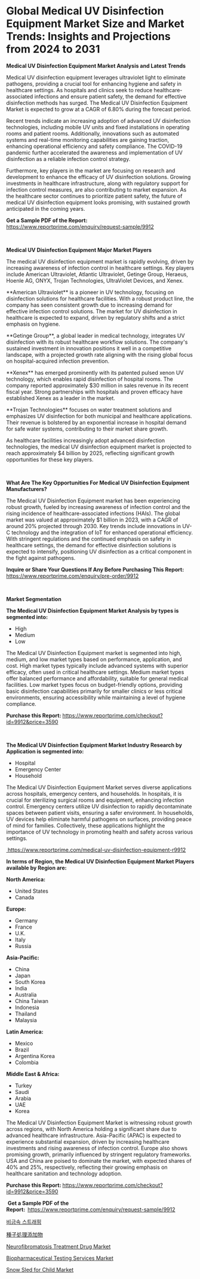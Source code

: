 <p><h1>Global Medical UV Disinfection Equipment Market Size and Market Trends: Insights and Projections from 2024 to 2031</h1></p><p><strong>Medical UV Disinfection Equipment Market Analysis and Latest Trends</strong></p>
<p><p>Medical UV disinfection equipment leverages ultraviolet light to eliminate pathogens, providing a crucial tool for enhancing hygiene and safety in healthcare settings. As hospitals and clinics seek to reduce healthcare-associated infections and ensure patient safety, the demand for effective disinfection methods has surged. The Medical UV Disinfection Equipment Market is expected to grow at a CAGR of 6.80% during the forecast period.</p><p>Recent trends indicate an increasing adoption of advanced UV disinfection technologies, including mobile UV units and fixed installations in operating rooms and patient rooms. Additionally, innovations such as automated systems and real-time monitoring capabilities are gaining traction, enhancing operational efficiency and safety compliance. The COVID-19 pandemic further accelerated the awareness and implementation of UV disinfection as a reliable infection control strategy. </p><p>Furthermore, key players in the market are focusing on research and development to enhance the efficacy of UV disinfection solutions. Growing investments in healthcare infrastructure, along with regulatory support for infection control measures, are also contributing to market expansion. As the healthcare sector continues to prioritize patient safety, the future of medical UV disinfection equipment looks promising, with sustained growth anticipated in the coming years.</p></p>
<p><strong>Get a Sample PDF of the Report:&nbsp;</strong> <a href="https://www.reportprime.com/enquiry/request-sample/9912">https://www.reportprime.com/enquiry/request-sample/9912</a></p>
<p>&nbsp;</p>
<p><strong>Medical UV Disinfection Equipment Major Market Players</strong></p>
<p><p>The medical UV disinfection equipment market is rapidly evolving, driven by increasing awareness of infection control in healthcare settings. Key players include American Ultraviolet, Atlantic Ultraviolet, Getinge Group, Heraeus, Hoenle AG, ONYX, Trojan Technologies, UltraViolet Devices, and Xenex.</p><p>**American Ultraviolet** is a pioneer in UV technology, focusing on disinfection solutions for healthcare facilities. With a robust product line, the company has seen consistent growth due to increasing demand for effective infection control solutions. The market for UV disinfection in healthcare is expected to expand, driven by regulatory shifts and a strict emphasis on hygiene.</p><p>**Getinge Group**, a global leader in medical technology, integrates UV disinfection with its robust healthcare workflow solutions. The company's sustained investment in innovation positions it well in a competitive landscape, with a projected growth rate aligning with the rising global focus on hospital-acquired infection prevention.</p><p>**Xenex** has emerged prominently with its patented pulsed xenon UV technology, which enables rapid disinfection of hospital rooms. The company reported approximately $30 million in sales revenue in its recent fiscal year. Strong partnerships with hospitals and proven efficacy have established Xenex as a leader in the market.</p><p>**Trojan Technologies** focuses on water treatment solutions and emphasizes UV disinfection for both municipal and healthcare applications. Their revenue is bolstered by an exponential increase in hospital demand for safe water systems, contributing to their market share growth.</p><p>As healthcare facilities increasingly adopt advanced disinfection technologies, the medical UV disinfection equipment market is projected to reach approximately $4 billion by 2025, reflecting significant growth opportunities for these key players.</p></p>
<p>&nbsp;</p>
<p><strong>What Are The Key Opportunities For Medical UV Disinfection Equipment Manufacturers?</strong></p>
<p><p>The Medical UV Disinfection Equipment market has been experiencing robust growth, fueled by increasing awareness of infection control and the rising incidence of healthcare-associated infections (HAIs). The global market was valued at approximately $1 billion in 2023, with a CAGR of around 20% projected through 2030. Key trends include innovations in UV-C technology and the integration of IoT for enhanced operational efficiency. With stringent regulations and the continued emphasis on safety in healthcare settings, the demand for effective disinfection solutions is expected to intensify, positioning UV disinfection as a critical component in the fight against pathogens.</p></p>
<p><strong>Inquire or Share Your Questions If Any Before Purchasing This Report:</strong> <a href="https://www.reportprime.com/enquiry/pre-order/9912">https://www.reportprime.com/enquiry/pre-order/9912</a></p>
<p>&nbsp;</p>
<p><strong>Market Segmentation</strong></p>
<p><strong>The Medical UV Disinfection Equipment Market Analysis by types is segmented into:</strong></p>
<p><ul><li>High</li><li>Medium</li><li>Low</li></ul></p>
<p><p>The Medical UV Disinfection Equipment market is segmented into high, medium, and low market types based on performance, application, and cost. High market types typically include advanced systems with superior efficacy, often used in critical healthcare settings. Medium market types offer balanced performance and affordability, suitable for general medical facilities. Low market types focus on budget-friendly options, providing basic disinfection capabilities primarily for smaller clinics or less critical environments, ensuring accessibility while maintaining a level of hygiene compliance.</p></p>
<p><strong>Purchase this Report:&nbsp;</strong><a href="https://www.reportprime.com/checkout?id=9912&price=3590">https://www.reportprime.com/checkout?id=9912&price=3590</a></p>
<p>&nbsp;</p>
<p><strong>The Medical UV Disinfection Equipment Market Industry Research by Application is segmented into:</strong></p>
<p><ul><li>Hospital</li><li>Emergency Center</li><li>Household</li></ul></p>
<p><p>The Medical UV Disinfection Equipment Market serves diverse applications across hospitals, emergency centers, and households. In hospitals, it is crucial for sterilizing surgical rooms and equipment, enhancing infection control. Emergency centers utilize UV disinfection to rapidly decontaminate spaces between patient visits, ensuring a safer environment. In households, UV devices help eliminate harmful pathogens on surfaces, providing peace of mind for families. Collectively, these applications highlight the importance of UV technology in promoting health and safety across various settings.</p></p>
<p><a href="https://www.reportprime.com/medical-uv-disinfection-equipment-r9912">&nbsp;https://www.reportprime.com/medical-uv-disinfection-equipment-r9912</a></p>
<p><strong>In terms of Region, the Medical UV Disinfection Equipment Market Players available by Region are:</strong></p>
<p>
    <p> <strong> North America: </strong>
        <ul>
            <li>United States</li>
            <li>Canada</li>
        </ul>
        </p> 
    <p> <strong> Europe: </strong>
        <ul>
            <li>Germany</li>
            <li>France</li>
            <li>U.K.</li>
            <li>Italy</li>
            <li>Russia</li>
        </ul>
        </p> 
    <p> <strong> Asia-Pacific: </strong>
        <ul>
            <li>China</li>
            <li>Japan</li>
            <li>South Korea</li>
            <li>India</li>
            <li>Australia</li>
            <li>China Taiwan</li>
            <li>Indonesia</li>
            <li>Thailand</li>
            <li>Malaysia</li>
        </ul>
        </p> 
    <p> <strong> Latin America: </strong>
        <ul>
            <li>Mexico</li>
            <li>Brazil</li>
            <li>Argentina Korea</li>
            <li>Colombia</li>
        </ul>
        </p> 
    <p> <strong> Middle East & Africa: </strong>
        <ul>
            <li>Turkey</li>
            <li>Saudi</li>
            <li>Arabia</li>
            <li>UAE</li>
            <li>Korea</li>
        </ul>
    </p>
    </p>
<p><p>The Medical UV Disinfection Equipment Market is witnessing robust growth across regions, with North America holding a significant share due to advanced healthcare infrastructure. Asia-Pacific (APAC) is expected to experience substantial expansion, driven by increasing healthcare investments and rising awareness of infection control. Europe also shows promising growth, primarily influenced by stringent regulatory frameworks. USA and China are poised to dominate the market, with expected shares of 40% and 25%, respectively, reflecting their growing emphasis on healthcare sanitation and technology adoption.</p></p>
<p><strong>Purchase this Report: </strong><a href="https://www.reportprime.com/checkout?id=9912&price=3590">https://www.reportprime.com/checkout?id=9912&price=3590</a></p>
<p>&nbsp;<strong>Get a Sample PDF of the Report:&nbsp;&nbsp;</strong><a href="https://www.reportprime.com/enquiry/request-sample/9912">https://www.reportprime.com/enquiry/request-sample/9912</a></p>
<p><strong></strong></p>
<p><p><a href="https://medium.com/@daniedoyle89/%EC%84%B8%EA%B3%84-non-metal-strappings-market-%EC%9D%80-2024%EC%97%90%EC%84%9C-2031%EB%A1%9C-%EC%97%B0%ED%8F%89%EA%B7%A0-%EC%A6%9D%EA%B0%80%EC%9C%A8%EC%9D%84-%EB%B3%B4%EC%9D%BC-%EA%B2%83%EC%9C%BC%EB%A1%9C-%EC%98%88%EC%83%81%EB%90%A9%EB%8B%88%EB%8B%A4-0459e20e055a">비금속 스트래핑</a></p><p><a href="https://medium.com/@evekerluke2023/seed-treatment-additives-market-%E3%81%AE%E3%82%B0%E3%83%AD%E3%83%BC%E3%83%90%E3%83%AB%E5%B8%82%E5%A0%B4%E6%A6%82%E8%A6%81%E3%81%AF-%E4%B8%96%E7%95%8C%E3%81%8A%E3%82%88%E3%81%B3%E4%B8%BB%E8%A6%81%E5%B8%82%E5%A0%B4%E3%81%AB%E3%81%8A%E3%81%91%E3%82%8B%E6%A5%AD%E7%95%8C%E3%81%AB%E5%BD%B1%E9%9F%BF%E3%82%92%E4%B8%8E%E3%81%88%E3%82%8B%E4%B8%BB%E8%A6%81%E3%81%AA%E3%83%88%E3%83%AC%E3%83%B3%E3%83%89%E3%81%AB%E3%81%A4%E3%81%84%E3%81%A6-%E7%8B%AC%E8%87%AA%E3%81%AE%E8%A6%96%E7%82%B9%E3%82%92%E6%8F%90%E4%BE%9B%E3%81%97%E3%81%BE%E3%81%99-a116381213fa">種子処理添加物</a></p><p><a href="https://medium.com/@caseyee25/the-neurofibromatosis-treatment-drug-market-is-anticipated-to-experience-significant-growth-with-33424b83f3ae">Neurofibromatosis Treatment Drug Market</a></p><p><a href="https://www.linkedin.com/pulse/biopharmaceutical-testing-services-market-essentials-key-players-t1jmc?trackingId=nGd%2FncWlS7iEcP4rTdR3aw%3D%3D">Biopharmaceutical Testing Services Market</a></p><p><a href="https://issuu.com/reportprime-2/docs/snow-sled-for-child-market-size-203_4f97c3e98dad48">Snow Sled for Child Market</a></p></p>